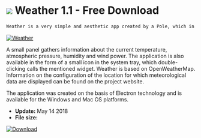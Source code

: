 # ![](https://cdn.softexe.net/static/icon/e/weather-10271.png) Weather 1.1 - Free Download

```sh
Weather is a very simple and aesthetic app created by a Pole, which in the form of a gadget displays on the desktop information about the weather in the selected location.
```
[![Weather](https://gallery.dpcdn.pl/imgc/Tools/82442/g_-_420x350_1.5_-_xdf194466-cffc-4dd8-89d6-c74e07c71f12.png)](https://softexe.net/win/internet/weather-time/weather:pRbgp.html)

A small panel gathers information about the current temperature, atmospheric pressure, humidity and wind power. The application is also available in the form of a small icon in the system tray, which double-clicking calls the mentioned widget. Weather is based on OpenWeatherMap. Information on the configuration of the location for which meteorological data are displayed can be found on the project website.
 
 The application was created on the basis of Electron technology and is available for the Windows and Mac OS platforms.


- **Update:** May 14 2018
- **File size:** 

[![Download](https://cdn.softexe.net/static/img/download.png)](https://softexe.net/win/internet/weather-time/weather:pRbgp.html)

